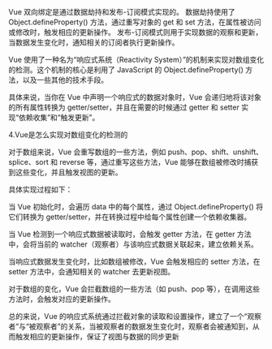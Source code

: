 Vue 双向绑定是通过数据劫持和发布-订阅模式实现的。
数据劫持使用了 Object.defineProperty() 方法，通过重写对象的 get 和 set 方法，在属性被访问或修改时，触发相应的更新操作。
发布-订阅模式则用于实现数据的观察和更新，当数据发生变化时，通知相关的订阅者执行更新操作。



Vue 使用了一种名为“响应式系统（Reactivity System）”的机制来实现对数组变化的检测。这个机制的核心是利用了 JavaScript 的 Object.defineProperty() 方法，以及一些其他的技术手段。

具体来说，当你在 Vue 中声明一个响应式的数据对象时，Vue 会递归地将该对象的所有属性转换为 getter/setter，并且在需要的时候通过 getter 和 setter 实现“依赖收集”和“触发更新”。


4.Vue是怎么实现对数组变化的检测的


对于数组来说，Vue 会重写数组的一些方法，例如 push、pop、shift、unshift、splice、sort 和 reverse 等，通过重写这些方法，Vue 能够在数组被修改时捕获到这些变化，并且触发视图的更新。

具体实现过程如下：

当 Vue 初始化时，会遍历 data 中的每个属性，通过 Object.defineProperty() 将它们转换为 getter/setter，并在转换过程中给每个属性创建一个依赖收集器。

当 Vue 检测到一个响应式数据被读取时，会触发 getter 方法，在 getter 方法中，会将当前的 watcher（观察者）与该响应式数据关联起来，建立依赖关系。

当响应式数据发生变化时，比如数组被修改，Vue 会触发相应的 setter 方法，在 setter 方法中，会通知相关的 watcher 去更新视图。

对于数组的变化，Vue 会拦截数组的一些方法（如 push、pop 等），在调用这些方法时，会触发对应的更新操作。

总的来说，Vue 的响应式系统通过拦截对象的读取和设置操作，建立了一个“观察者”与“被观察者”的关系，当被观察者的数据发生变化时，观察者会被通知到，从而触发相应的更新操作，保证了视图与数据的同步更新